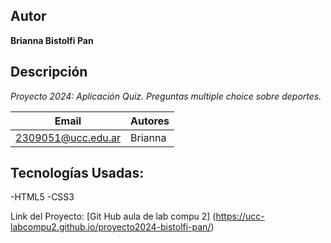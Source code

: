 ## Autor
**Brianna Bistolfi Pan**


## Descripción

*Proyecto 2024: Aplicación Quiz. Preguntas multiple choice sobre deportes.* 

| Email  | Autores |
| -------| --------|
|2309051@ucc.edu.ar |Brianna|

## Tecnologías Usadas:
-HTML5
-CSS3

Link del Proyecto: [Git Hub aula de lab compu 2] (https://ucc-labcompu2.github.io/proyecto2024-bistolfi-pan/) 
